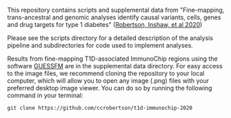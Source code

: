 This repository contains scripts and supplemental data from "Fine-mapping, trans-ancestral and genomic analyses identify causal variants, cells, genes and drug targets for type 1 diabetes" ([Robertson, Inshaw, et al 2020](https://www.biorxiv.org/content/10.1101/2020.06.19.158071v1))

Please see the scripts directory for a detailed description of the analysis pipeline and subdirectories for code used to implement analyses.

Results from fine-mapping T1D-associated ImmunoChip regions using the software [GUESSFM](https://github.com/chr1swallace/GUESSFM) are in the supplemental data directory. For easy access to the image files, we recommend cloning the repository to your local computer, which will allow you to open any image (.png) files with your preferred desktop image viewer.
You can do so by running the following command in your terminal:
```
git clone https://github.com/ccrobertson/t1d-immunochip-2020
```

